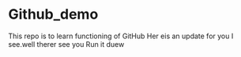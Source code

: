 # Github_demo
This repo is to learn functioning of GitHub
Her eis an update for you I see.well therer
see you
Run it duew
